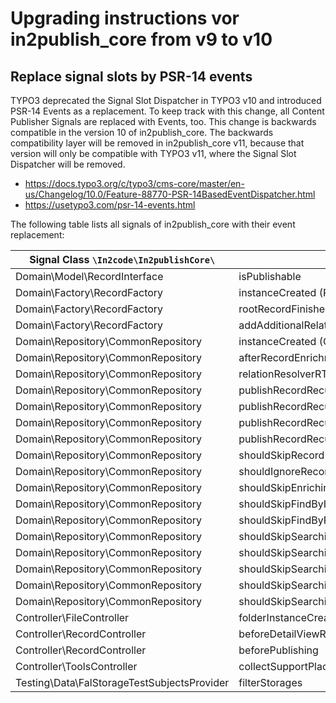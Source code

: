 # Upgrading instructions vor in2publish_core from v9 to v10

## Replace signal slots by PSR-14 events

TYPO3 deprecated the Signal Slot Dispatcher in TYPO3 v10 and introduced PSR-14 Events as a replacement. To keep track
with this change, all Content Publisher Signals are replaced with Events, too. This change is backwards compatible in
the version 10 of in2publish_core. The backwards compatibility layer will be removed in in2publish_core v11, because
that version will only be compatible with TYPO3 v11, where the Signal Slot Dispatcher will be removed.

* https://docs.typo3.org/c/typo3/cms-core/master/en-us/Changelog/10.0/Feature-88770-PSR-14BasedEventDispatcher.html
* https://usetypo3.com/psr-14-events.html

The following table lists all signals of in2publish_core with their event replacement:

| Signal Class `\In2code\In2publishCore\`     | Signal Name                                            | Event
|---------------------------------------------| -------------------------------------------------------|---
| Domain\Model\RecordInterface                | isPublishable                                          | [VoteIfRecordIsPublishable](../Events/VoteIfRecordIsPublishable.md)
| Domain\Factory\RecordFactory                | instanceCreated (RecordFactory)                        | [RecordInstanceWasInstantiated](../Events/RecordInstanceWasInstantiated.md)
| Domain\Factory\RecordFactory                | rootRecordFinished                                     | [RootRecordCreationWasFinished](../Events/RootRecordCreationWasFinished.md)
| Domain\Factory\RecordFactory                | addAdditionalRelatedRecords                            | [AllRelatedRecordsWereAddedToOneRecord](../Events/AllRelatedRecordsWereAddedToOneRecord.md)
| Domain\Repository\CommonRepository          | instanceCreated (CommonRepository)                     | [CommonRepositoryWasInstantiated](../Events/CommonRepositoryWasInstantiated.md)
| Domain\Repository\CommonRepository          | afterRecordEnrichment (deprecated!)                    | RecordWasEnriched
| Domain\Repository\CommonRepository          | relationResolverRTE                                    | [RelatedRecordsByRteWereFetched](../Events/RelatedRecordsByRteWereFetched.md)
| Domain\Repository\CommonRepository          | publishRecordRecursiveBegin                            | [RecursiveRecordPublishingBegan](../Events/RecursiveRecordPublishingBegan.md)
| Domain\Repository\CommonRepository          | publishRecordRecursiveEnd                              | RecursiveRecordPublishingEnded
| Domain\Repository\CommonRepository          | publishRecordRecursiveBeforePublishing                 | PublishingOfOneRecordBegan
| Domain\Repository\CommonRepository          | publishRecordRecursiveAfterPublishing                  | PublishingOfOneRecordEnded
| Domain\Repository\CommonRepository          | shouldSkipRecord                                       | [VoteIfRecordShouldBeSkipped](../Events/VoteIfRecordShouldBeSkipped.md)
| Domain\Repository\CommonRepository          | shouldIgnoreRecord                                     | [VoteIfRecordShouldBeIgnored](../Events/VoteIfRecordShouldBeIgnored.md)
| Domain\Repository\CommonRepository          | shouldSkipEnrichingPageRecord                          | [VoteIfPageRecordEnrichingShouldBeSkipped](../Events/VoteIfPageRecordEnrichingShouldBeSkipped.md)
| Domain\Repository\CommonRepository          | shouldSkipFindByIdentifier                             | [VoteIfFindingByIdentifierShouldBeSkipped](../Events/VoteIfFindingByIdentifierShouldBeSkipped.md)
| Domain\Repository\CommonRepository          | shouldSkipFindByProperty                               | [VoteIfFindingByPropertyShouldBeSkipped](../Events/VoteIfFindingByPropertyShouldBeSkipped.md)
| Domain\Repository\CommonRepository          | shouldSkipSearchingForRelatedRecordByTable             | [VoteIfSearchingForRelatedRecordsByTableShouldBeSkipped](../Events/VoteIfSearchingForRelatedRecordsByTableShouldBeSkipped.md)
| Domain\Repository\CommonRepository          | shouldSkipSearchingForRelatedRecords                   | [VoteIfSearchingForRelatedRecordsShouldBeSkipped](../Events/VoteIfSearchingForRelatedRecordsShouldBeSkipped.md)
| Domain\Repository\CommonRepository          | shouldSkipSearchingForRelatedRecordsByFlexForm         | [VoteIfSearchingForRelatedRecordsByFlexFormShouldBeSkipped](../Events/VoteIfSearchingForRelatedRecordsByFlexFormShouldBeSkipped.md)
| Domain\Repository\CommonRepository          | shouldSkipSearchingForRelatedRecordsByFlexFormProperty | [VoteIfSearchingForRelatedRecordsByFlexFormPropertyShouldBeSkipped](../Events/VoteIfSearchingForRelatedRecordsByFlexFormPropertyShouldBeSkipped.md)
| Domain\Repository\CommonRepository          | shouldSkipSearchingForRelatedRecordsByProperty         | [VoteIfSearchingForRelatedRecordsByPropertyShouldBeSkipped](../Events/VoteIfSearchingForRelatedRecordsByPropertyShouldBeSkipped.md)
| Controller\FileController                   | folderInstanceCreated                                  | [FolderInstanceWasCreated](../Events/FolderInstanceWasCreated.md)
| Controller\RecordController                 | beforeDetailViewRender                                 | [RecordWasCreatedForDetailAction](../Events/RecordWasCreatedForDetailAction.md)
| Controller\RecordController                 | beforePublishing                                       | RecordWasSelectedForPublishing
| Controller\ToolsController                  | collectSupportPlaces                                   | RreatedDefaultHelpLabels
| Testing\Data\FalStorageTestSubjectsProvider | filterStorages                                         | StoragesForTestingWereFetched
